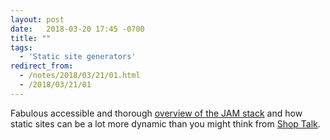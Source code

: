 ```yaml
---
layout: post
date:   2018-03-20 17:45 -0700
title: ""
tags:
  - 'Static site generators'
redirect_from:
  - /notes/2018/03/21/01.html
  - /2018/03/21/01
---
```

Fabulous accessible and thorough [overview of the JAM stack](https://shoptalkshow.com/episodes/303-jam-stack-phil-hawksworth/) and how static sites can be a lot more dynamic than you might think from [Shop Talk](http://shoptalkshow.com).
